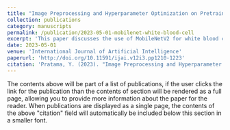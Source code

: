 ```yaml
---
title: "Image Preprocessing and Hyperparameter Optimization on Pretrained Model MobileNetV2 in White Blood Cell Image Classification"
collection: publications
category: manuscripts
permalink: /publication/2023-05-01-mobilenet-white-blood-cell
excerpt: 'This paper discusses the use of MobileNetV2 for white blood cell image classification.'
date: 2023-05-01
venue: 'International Journal of Artificial Intelligence'
paperurl: 'http://doi.org/10.11591/ijai.v12i3.pp1210-1223'
citation: 'Pratama, Y. (2023). "Image Preprocessing and Hyperparameter Optimization on Pretrained Model MobileNetV2 in White Blood Cell Image Classification." <i>International Journal of Artificial Intelligence</i>. 12(3).'
---
```

The contents above will be part of a list of publications, if the user clicks the link for the publication than the contents of section will be rendered as a full page, allowing you to provide more information about the paper for the reader. When publications are displayed as a single page, the contents of the above "citation" field will automatically be included below this section in a smaller font.
